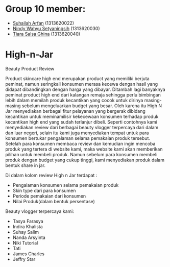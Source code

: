 # Group 10 member:
- [Suhailah Arfan](https://github.com/suhailarfan) (1313620022)
- [Nindy Wahyu Setyaningsih](https://github.com/nindywahyu) (1313620030)
- [Tiara Salsa Ghina](https://github.com/tiarasalsa) (1313620040)

# High-n-Jar
Beauty Product Review

Product skincare high end merupakan product yang memiliki berjuta peminat, namun seringkali konsumen merasa kecewa dengan hasil yang didapat dibandingkan dengan harga yang dibayar. Ditambah lagi banyaknya peminat product high end dari kalangan remaja sehingga perlu bimbingan lebih dalam memilah produk kecantikan yang cocok untuk dirinya masing-masing sebelum mengeluarkan budget yang besar. Oleh karena itu High N Jar menyediakan berbagai fitur pelayanan yang bergerak dibidang kecantikan untuk meminamilisir kekecewaan konsumen terhadap produk kecantikan high end yang sudah terlanjur dibeli. Seperti contohnya kami menyediakan review dari berbagai beauty vlogger terpercaya dari dalam dan luar negeri, selain itu kami juga menyediakan tempat untuk para konsumen bertukar pengalaman selama pemakaian produk tersebut. Setelah para konsumen membaca review dan kemudian ingin mencoba produk yang tertera di website kami, maka website kami akan memberikan pilihan untuk membeli produk. Namun sebelum para konsumen membeli produk dengan budget yang cukup tinggi, kami menyediakan produk dalam bentuk share in jar. 

Di dalam kolom review High n Jar terdapat :
- Pengalaman konsumen selama pemakaian produk
- Skin type dari para konsumen
- Periode pemakaian dari konsumen
- Nilai Produk(dalam bentuk persentase)

Beauty vlogger terpercaya kami:
- Tasya Farasya
- Indira Khalista
- Suhay Salim
- Nanda Arsyinta
- Niki Tutorial
- Tati
- James Charles
- Jeffry Star

